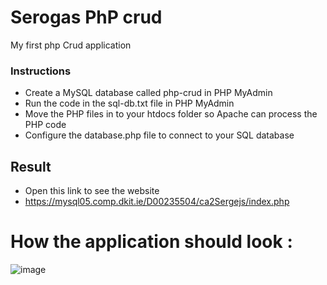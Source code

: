 # Serogas PhP crud

 My first php Crud application 
### Instructions
* Create a MySQL database called php-crud in PHP MyAdmin
* Run the code in the sql-db.txt file in PHP MyAdmin
* Move the PHP files in to your htdocs folder so Apache can process the PHP code
* Configure the database.php file to connect to your SQL database
## Result
* Open this link to see the website
* https://mysql05.comp.dkit.ie/D00235504/ca2Sergejs/index.php
 # How the application should look :
 ![image](https://user-images.githubusercontent.com/94534715/158634685-0628ccad-ef48-41ce-b82a-292ad521ab59.png)


